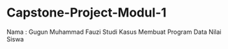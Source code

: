 # Capstone-Project-Modul-1
Nama : Gugun Muhammad Fauzi
Studi Kasus Membuat Program Data Nilai Siswa
